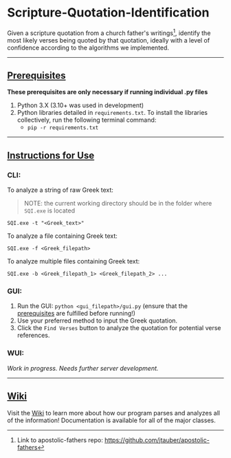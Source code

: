 # Scripture-Quotation-Identification

Given a scripture quotation from a church father's writings[^1], identify the most likely verses being quoted by that quotation, ideally with a level of confidence according to the algorithms we implemented.

---

## <ins>Prerequisites</ins>
**These prerequisites are only necessary if running individual .py files**
1. Python 3.X (3.10+ was used in development)
2. Python libraries detailed in `requirements.txt`. To install the libraries collectively, run the following terminal command:
    - `pip -r requirements.txt`

---

## <ins>Instructions for Use</ins>
### CLI:
To analyze a string of raw Greek text:
> NOTE: the current working directory should be in the folder where `SQI.exe` is located

`SQI.exe -t "<Greek_text>"`

To analyze a file containing Greek text:

`SQI.exe -f <Greek_filepath>`

To analyze multiple files containing Greek text:

`SQI.exe -b <Greek_filepath_1> <Greek_filepath_2> ...`

### GUI:
1. Run the GUI: `python <gui_filepath>/gui.py` (ensure that the [prerequisites](https://github.com/TheJellyDonuts/Scripture-Quotation-Identification#prerequisites) are fulfilled before running!)
2. Use your preferred method to input the Greek quotation.
3. Click the `Find Verses` button to analyze the quotation for potential verse references.

### WUI:
*Work in progress. Needs further server development.*

---

## <ins>[Wiki](https://github.com/TheJellyDonuts/Scripture-Quotation-Identification/wiki)</is>
Visit the [Wiki](https://github.com/TheJellyDonuts/Scripture-Quotation-Identification/wiki) to learn more about how our program parses and analyzes all of the information! Documentation is available for all of the major classes.


[^1]: Link to apostolic-fathers repo: https://github.com/jtauber/apostolic-fathers